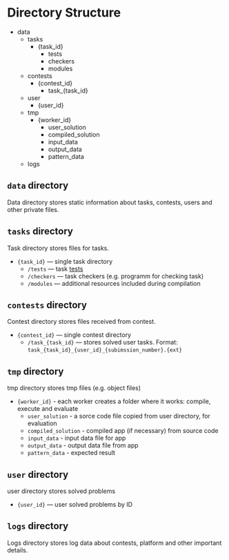 # Directory Structure

* data
    * tasks
        * {task_id}
            * tests
            * checkers
            * modules
    * contests
        * {contest_id}
            * task\_{task_id}
    * user
        * {user_id}
    * tmp
        * {worker_id}
            * user_solution
            * compiled_solution
            * input_data
            * output_data
            * pattern_data
    * logs

## `data` directory
Data directory stores static information about tasks, contests, users and other private files.

## `tasks` directory
Task directory stores files for tasks.
* `{task_id}` — single task directory
    * `/tests` — task [tests](ioi-scoring.md)
    * `/checkers` — task checkers (e.g. programm for checking task)
    * `/modules`  — additional resources included during compilation

## `contests` directory
Contest directory stores files received from contest.
* `{contest_id}` — single contest directory
    * `/task_{task_id}` — stores solved user tasks. Format: `task_{task_id}_{user_id}_{subimssion_number}.{ext}`

## `tmp` directory
tmp directory stores tmp files (e.g. object files)
* `{worker_id}` - each worker creates a folder where it works: compile, execute and evaluate
    * `user_solution` - a sorce code file copied from user directory, for evaluation
    * `compiled_solution` - compiled app (if necessary) from source code
    * `input_data` - input data file for app
    * `output_data` - output data file from app
    * `pattern_data` - expected result

## `user` directory
user directory stores solved problems
* `{user_id}` — user solved problems by ID

## `logs` directory
Logs directory stores log data about contests, platform and other important details.